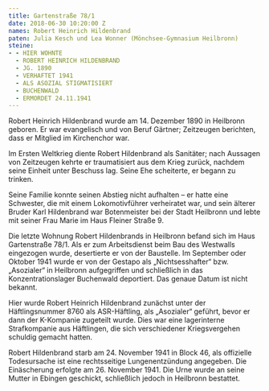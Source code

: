 ```yaml
---
title: Gartenstraße 78/1
date: 2018-06-30 10:20:00 Z
names: Robert Heinrich Hildenbrand
paten: Julia Kesch und Lea Wonner (Mönchsee-Gymnasium Heilbronn)
steine:
- - HIER WOHNTE
  - ROBERT HEINRICH HILDENBRAND
  - JG. 1890
  - VERHAFTET 1941
  - ALS ASOZIAL STIGMATISIERT
  - BUCHENWALD
  - ERMORDET 24.11.1941
---
```


Robert Heinrich Hildenbrand wurde am 14. Dezember 1890 in Heilbronn geboren. Er war evangelisch und von Beruf Gärtner; Zeitzeugen berichten, dass er Mitglied im Kirchenchor war.

Im Ersten Weltkrieg diente Robert Hildenbrand als Sanitäter; nach Aussagen von Zeitzeugen kehrte er traumatisiert aus dem Krieg zurück, nachdem seine Einheit unter Beschuss lag. Seine Ehe scheiterte, er begann zu trinken. 

Seine Familie konnte seinen Abstieg nicht aufhalten – er hatte eine Schwester, die mit einem Lokomotivführer verheiratet war, und sein älterer Bruder Karl Hildenbrand war Botenmeister bei der Stadt Heilbronn und lebte mit seiner Frau Marie im Haus Fleiner Straße 9.

Die letzte Wohnung Robert Hildenbrands in Heilbronn befand sich im Haus Gartenstraße 78/1. Als er zum Arbeitsdienst beim Bau des Westwalls eingezogen wurde, desertierte er von der Baustelle. Im September oder Oktober 1941 wurde er von der Gestapo als „Nichtsesshafter“ bzw. „Asozialer“ in Heilbronn aufgegriffen und schließlich in das Konzentrationslager Buchenwald deportiert. Das genaue Datum ist nicht bekannt. 

Hier wurde Robert Heinrich Hildenbrand zunächst unter der Häftlingsnummer 8760 als ASR-Häftling, als „Asozialer“ geführt, bevor er dann der K-Kompanie zugeteilt wurde. Dies war eine lagerinterne Strafkompanie aus Häftlingen, die sich verschiedener Kriegsvergehen schuldig gemacht hatten. 

Robert Hildenbrand starb am 24. November 1941 in Block 46, als offizielle Todesursache ist eine rechtsseitige Lungenentzündung angegeben. Die Einäscherung erfolgte am 26. November 1941. Die Urne wurde an seine Mutter in Ebingen geschickt, schließlich jedoch in Heilbronn bestattet.
